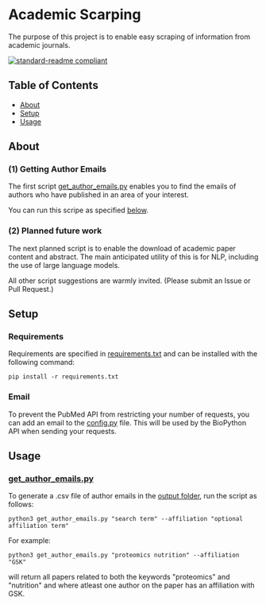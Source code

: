 # Academic Scarping

The purpose of this project is to enable easy scraping of information from academic journals.

[![standard-readme compliant](https://img.shields.io/badge/readme%20style-standard-brightgreen.svg?style=flat-square)](https://github.com/RichardLitt/standard-readme)


## Table of Contents

- [About](#about)
- [Setup](#setup)
- [Usage](#usage)


## About

### (1) Getting Author Emails

The first script [get_author_emails.py](./get_author_emails.py) enables you to find the emails of authors who have published in an area of your interest.

You can run this scripe as specified [below](#get_author_emailspy).

### (2) Planned future work
The next planned script is to enable the download of academic paper content and abstract. The main anticipated utility of this is for NLP, including the use of large language models.

All other script suggestions are warmly invited. (Please submit an Issue or Pull Request.)


## Setup
### Requirements
Requirements are specified in [requirements.txt](./requirements.txt) and can be installed with the following command:

```
pip install -r requirements.txt
```

### Email
To prevent the PubMed API from restricting your number of requests, you can add an email to the [config.py](./config.py) file. This will be used by the BioPython API when sending your requests.



## Usage

### [get_author_emails.py](./get_author_emails.py)
To generate a .csv file of author emails in the [output folder](./output/), run the script as follows:

```
python3 get_author_emails.py "search term" --affiliation "optional affiliation term"
```

For example:
```
python3 get_author_emails.py "proteomics nutrition" --affiliation "GSK"
```

will return all papers related to both the keywords "proteomics" and "nutrition" and where atleast one author on the paper has an affiliation with GSK.
